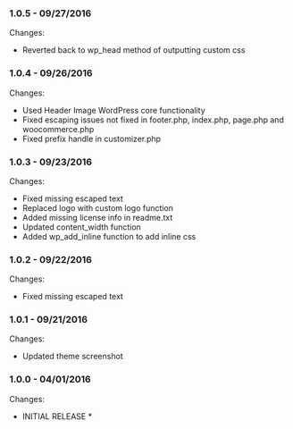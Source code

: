 ### 1.0.5 - 09/27/2016

Changes:

- Reverted back to wp_head method of outputting custom css


### 1.0.4 - 09/26/2016

Changes:

- Used Header Image WordPress core functionality
- Fixed escaping issues not fixed in footer.php, index.php, page.php and woocommerce.php
- Fixed prefix handle in customizer.php


### 1.0.3 - 09/23/2016

Changes:

- Fixed missing escaped text
- Replaced logo with custom logo function
- Added missing license info in readme.txt
- Updated content_width function
- Added wp_add_inline function to add inline css


### 1.0.2 - 09/22/2016

Changes:

- Fixed missing escaped text


### 1.0.1 - 09/21/2016

Changes:

- Updated theme screenshot


### 1.0.0 - 04/01/2016

Changes:

* INITIAL RELEASE *
